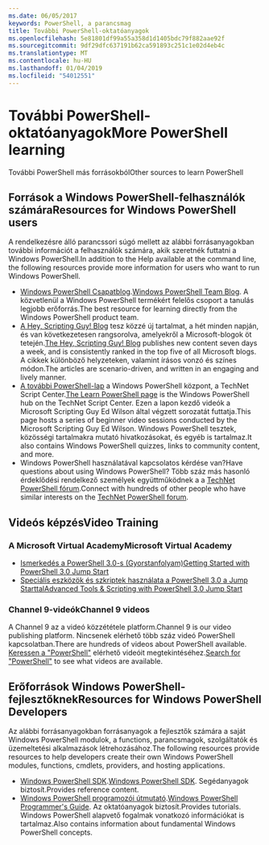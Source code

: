 ```yaml
---
ms.date: 06/05/2017
keywords: PowerShell, a parancsmag
title: További PowerShell-oktatóanyagok
ms.openlocfilehash: 5e81801df99a55a358d1d1405bdc79f882aae92f
ms.sourcegitcommit: 9df29dfc637191b62ca591893c251c1e02d4eb4c
ms.translationtype: MT
ms.contentlocale: hu-HU
ms.lasthandoff: 01/04/2019
ms.locfileid: "54012551"
---
```

# <a name="more-powershell-learning"></a><span data-ttu-id="3df70-103">További PowerShell-oktatóanyagok</span><span class="sxs-lookup"><span data-stu-id="3df70-103">More PowerShell learning</span></span>

<span data-ttu-id="3df70-104">További PowerShell más forrásokból</span><span class="sxs-lookup"><span data-stu-id="3df70-104">Other sources to learn PowerShell</span></span>

## <a name="resources-for-windows-powershell-users"></a><span data-ttu-id="3df70-105">Források a Windows PowerShell-felhasználók számára</span><span class="sxs-lookup"><span data-stu-id="3df70-105">Resources for Windows PowerShell users</span></span>

<span data-ttu-id="3df70-106">A rendelkezésre álló parancssori súgó mellett az alábbi forrásanyagokban további információt a felhasználók számára, akik szeretnék futtatni a Windows PowerShell.</span><span class="sxs-lookup"><span data-stu-id="3df70-106">In addition to the Help available at the command line, the following resources provide more information for users who want to run Windows PowerShell.</span></span>

- <span data-ttu-id="3df70-107">[Windows PowerShell Csapatblog](https://blogs.msdn.microsoft.com/powershell/).</span><span class="sxs-lookup"><span data-stu-id="3df70-107">[Windows PowerShell Team Blog](https://blogs.msdn.microsoft.com/powershell/).</span></span> <span data-ttu-id="3df70-108">A közvetlenül a Windows PowerShell termékért felelős csoport a tanulás legjobb erőforrás.</span><span class="sxs-lookup"><span data-stu-id="3df70-108">The best resource for learning directly from the Windows PowerShell product team.</span></span>
- <span data-ttu-id="3df70-109">[A Hey, Scripting Guy! Blog](https://blogs.technet.microsoft.com/heyscriptingguy/) tesz közzé új tartalmat, a hét minden napján, és van következetesen rangsorolva, amelyekről a Microsoft-blogok öt tetején.</span><span class="sxs-lookup"><span data-stu-id="3df70-109">[The Hey, Scripting Guy! Blog](https://blogs.technet.microsoft.com/heyscriptingguy/) publishes new content seven days a week, and is consistently ranked in the top five of all Microsoft blogs.</span></span> <span data-ttu-id="3df70-110">A cikkek különböző helyzeteken, valamint írásos vonzó és színes módon.</span><span class="sxs-lookup"><span data-stu-id="3df70-110">The articles are scenario-driven, and written in an engaging and lively manner.</span></span>
- <span data-ttu-id="3df70-111">[A további PowerShell-lap](https://blogs.technet.microsoft.com/heyscriptingguy/2015/01/04/weekend-scripter-the-best-ways-to-learn-powershell/) a Windows PowerShell központ, a TechNet Script Center.</span><span class="sxs-lookup"><span data-stu-id="3df70-111">[The Learn PowerShell page](https://blogs.technet.microsoft.com/heyscriptingguy/2015/01/04/weekend-scripter-the-best-ways-to-learn-powershell/) is the Windows PowerShell hub on the TechNet Script Center.</span></span> <span data-ttu-id="3df70-112">Ezen a lapon kezdő videók a Microsoft Scripting Guy Ed Wilson által végzett sorozatát futtatja.</span><span class="sxs-lookup"><span data-stu-id="3df70-112">This page hosts a series of beginner video sessions conducted by the Microsoft Scripting Guy Ed Wilson.</span></span> <span data-ttu-id="3df70-113">Windows PowerShell tesztek, közösségi tartalmakra mutató hivatkozásokat, és egyéb is tartalmaz.</span><span class="sxs-lookup"><span data-stu-id="3df70-113">It also contains Windows PowerShell quizzes, links to community content, and more.</span></span>
- <span data-ttu-id="3df70-114">Windows PowerShell használatával kapcsolatos kérdése van?</span><span class="sxs-lookup"><span data-stu-id="3df70-114">Have questions about using Windows PowerShell?</span></span> <span data-ttu-id="3df70-115">Több száz más hasonló érdeklődési rendelkező személyek együttműködnek a a [TechNet PowerShell fórum](https://social.technet.microsoft.com/Forums/home?forum=winserverpowershell).</span><span class="sxs-lookup"><span data-stu-id="3df70-115">Connect with hundreds of other people who have similar interests on the [TechNet PowerShell forum](https://social.technet.microsoft.com/Forums/home?forum=winserverpowershell).</span></span>

## <a name="video-training"></a><span data-ttu-id="3df70-116">Videós képzés</span><span class="sxs-lookup"><span data-stu-id="3df70-116">Video Training</span></span>

### <a name="microsoft-virtual-academy"></a><span data-ttu-id="3df70-117">A Microsoft Virtual Academy</span><span class="sxs-lookup"><span data-stu-id="3df70-117">Microsoft Virtual Academy</span></span>

- [<span data-ttu-id="3df70-118">Ismerkedés a PowerShell 3.0-s (Gyorstanfolyam)</span><span class="sxs-lookup"><span data-stu-id="3df70-118">Getting Started with PowerShell 3.0 Jump Start</span></span>](https://mva.microsoft.com/en-US/training-courses/getting-started-with-powershell-30-jump-start-8276)
- [<span data-ttu-id="3df70-119">Speciális eszközök és szkriptek használata a PowerShell 3.0 a Jump Starttal</span><span class="sxs-lookup"><span data-stu-id="3df70-119">Advanced Tools & Scripting with PowerShell 3.0 Jump Start</span></span>](https://mva.microsoft.com/en-US/training-courses/advanced-tools-scripting-with-powershell-30-jump-start-8277)

### <a name="channel-9-videos"></a><span data-ttu-id="3df70-120">Channel 9-videók</span><span class="sxs-lookup"><span data-stu-id="3df70-120">Channel 9 videos</span></span>

<span data-ttu-id="3df70-121">A Channel 9 az a videó közzététele platform.</span><span class="sxs-lookup"><span data-stu-id="3df70-121">Channel 9 is our video publishing platform.</span></span> <span data-ttu-id="3df70-122">Nincsenek elérhető több száz videó PowerShell kapcsolatban.</span><span class="sxs-lookup"><span data-stu-id="3df70-122">There are hundreds of videos about PowerShell available.</span></span> <span data-ttu-id="3df70-123">[Keressen a "PowerShell"](https://channel9.msdn.com/Search?term=PowerShell&sortBy=top-rated) elérhető videóit megtekintéséhez.</span><span class="sxs-lookup"><span data-stu-id="3df70-123">[Search for "PowerShell"](https://channel9.msdn.com/Search?term=PowerShell&sortBy=top-rated) to see what videos are available.</span></span>

## <a name="resources-for-windows-powershell-developers"></a><span data-ttu-id="3df70-124">Erőforrások Windows PowerShell-fejlesztőknek</span><span class="sxs-lookup"><span data-stu-id="3df70-124">Resources for Windows PowerShell Developers</span></span>

<span data-ttu-id="3df70-125">Az alábbi forrásanyagokban forrásanyagok a fejlesztők számára a saját Windows PowerShell modulok, a functions, parancsmagok, szolgáltatók és üzemeltetési alkalmazások létrehozásához.</span><span class="sxs-lookup"><span data-stu-id="3df70-125">The following resources provide resources to help developers create their own Windows PowerShell modules, functions, cmdlets, providers, and hosting applications.</span></span>

- <span data-ttu-id="3df70-126">[Windows PowerShell SDK](https://go.microsoft.com/fwlink/p/?LinkID=89595).</span><span class="sxs-lookup"><span data-stu-id="3df70-126">[Windows PowerShell SDK](https://go.microsoft.com/fwlink/p/?LinkID=89595).</span></span> <span data-ttu-id="3df70-127">Segédanyagok biztosít.</span><span class="sxs-lookup"><span data-stu-id="3df70-127">Provides reference content.</span></span>
- <span data-ttu-id="3df70-128">[Windows PowerShell programozói útmutató](https://go.microsoft.com/fwlink/p/?LinkID=89596).</span><span class="sxs-lookup"><span data-stu-id="3df70-128">[Windows PowerShell Programmer's Guide](https://go.microsoft.com/fwlink/p/?LinkID=89596).</span></span> <span data-ttu-id="3df70-129">Az oktatóanyagok biztosít.</span><span class="sxs-lookup"><span data-stu-id="3df70-129">Provides tutorials.</span></span> <span data-ttu-id="3df70-130">Windows PowerShell alapvető fogalmak vonatkozó információkat is tartalmaz.</span><span class="sxs-lookup"><span data-stu-id="3df70-130">Also contains information about fundamental Windows PowerShell concepts.</span></span>
